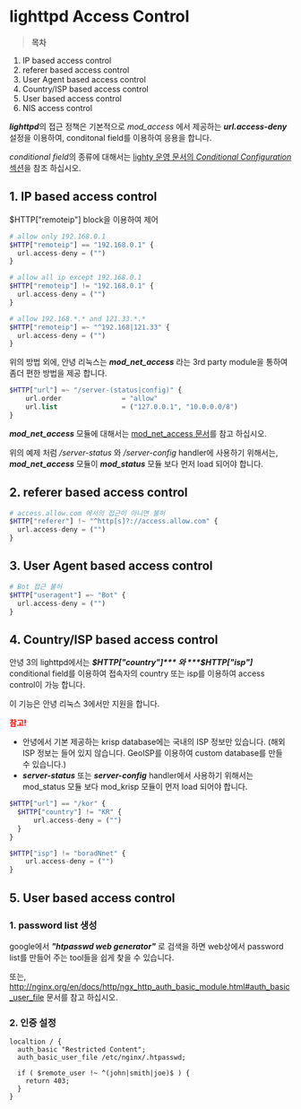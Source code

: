 # lighttpd Access Control


> **목차**
1. IP based access control
2. referer based access control
3. User Agent based access control
4. Country/ISP based access control
5. User based access control
6. NIS access control


***lighttpd***의 접근 정책은 기본적으로 *mod_access* 에서 제공하는 ***url.access-deny*** 설정을 이용하여, conditonal field를 이용하여 응용을 합니다.

*conditional field*의 종류에 대해서는 [lighty 운영 문서의 *Conditional Configuration* 섹션](http://redmine.lighttpd.net/projects/lighttpd/wiki/Docs_Configuration)을 참조 하십시오.


## 1. IP based access control

$HTTP["remoteip"] block을 이용하여 제어

```php
# allow only 192.168.0.1
$HTTP["remoteip"] == "192.168.0.1" {
  url.access-deny = ("")
}

# allow all ip except 192.168.0.1
$HTTP["remoteip"] != "192.168.0.1" {
  url.access-deny = ("")
}

# allow 192.168.*.* and 121.33.*.*
$HTTP["remoteip"] =~ "^192.168|121.33" {
  url.access-deny = ("")
}
```

위의 방법 외에, 안녕 리눅스는 ***mod_net_access*** 라는 3rd party module을 통하여 좀더 편한 방법을 제공 합니다.

```php
$HTTP["url"] =~ "/server-(status|config)" {
    url.order               = "allow"
    url.list                = ("127.0.0.1", "10.0.0.0/8")
}
```

***mod_net_access*** 모듈에 대해서는 [mod_net_access 문서](http://svn.oops.org/wsvn/Lighttpd.mod_net_access/trunk/README)를 참고 하십시오.

위의 예제 처럼 */server-status* 와 */server-config* handler에 사용하기 위해서는, ***mod_net_access*** 모듈이 ***mod_status*** 모듈 보다 먼저 load 되어야 합니다.

## 2. referer based access control

```php
# access.allow.com 에서의 접근이 아니면 불허
$HTTP["referer"] !~ "^http[s]?://access.allow.com" {
  url.access-deny = ("")
}
```

## 3. User Agent based access control

```php
# Bot 접근 불허
$HTTP["useragent"] =~ "Bot" {
  url.access-deny = ("")
}
```

## 4. Country/ISP based access control

안녕 3의 lighttpd에서는 ***$HTTP["country"]*** 와 ***$HTTP["isp"]*** conditional field를 이용하여 접속자의 country 또는 isp를 이용하여 access control이 가능 합니다.

이 기능은 안녕 리눅스 3에서만 지원을 합니다.

<strong style="color: red;">참고!</strong>  
* 안녕에서 기본 제공하는 krisp database에는 국내의 ISP 정보만 있습니다. (해외 ISP 정보는 들어 있지 않습니다. GeoISP를 이용하여 custom database를 만들 수 있습니다.)
* ***server-status*** 또는 ***server-config*** handler에서 사용하기 위해서는 mod_status 모듈 보다 mod_krisp 모듈이 먼저 load 되어야 합니다.

```php
$HTTP["url"] == "/kor" {
  $HTTP["country"] != "KR" {
      url.access-deny = ("")
  }
}

$HTTP["isp"] != "boradNnet" {
    url.access-deny = ("")
}
```
## 5. User based access control

### 1. password list 생성

google에서 ***"htpasswd web generator"*** 로 검색을 하면 web상에서 password list를 만들어 주는 tool들을 쉽게 찾을 수 있습니다.

또는, http://nginx.org/en/docs/http/ngx_http_auth_basic_module.html#auth_basic_user_file 문서를 참고 하십시오.

### 2. 인증 설정
```nginx
localtion / {
  auth_basic "Restricted Content";
  auth_basic_user_file /etc/nginx/.htpasswd;
  
  if ( $remote_user !~ ^(john|smith|joe)$ ) {
    return 403;
  }
}
```

